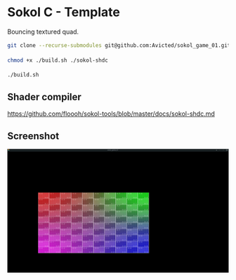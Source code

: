 # Sokol C - Template

Bouncing textured quad.

```bash
git clone --recurse-submodules git@github.com:Avicted/sokol_game_01.git

chmod +x ./build.sh ./sokol-shdc

./build.sh
```

## Shader compiler
https://github.com/floooh/sokol-tools/blob/master/docs/sokol-shdc.md


## Screenshot
![Screenshot](resources/screenshot.png)